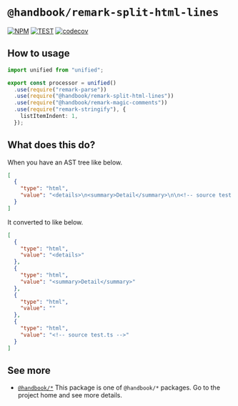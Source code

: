# `@handbook/remark-split-html-lines`

[![NPM](https://img.shields.io/npm/v/@handbook/remark-split-html-lines.svg)](https://www.npmjs.com/package/@handbook/remark-split-html-lines)
[![TEST](https://github.com/rocket-hangar/handbook/workflows/Test/badge.svg)](https://github.com/rocket-hangar/handbook/actions?query=workflow%3ATest)
[![codecov](https://codecov.io/gh/rocket-hangar/handbook/branch/master/graph/badge.svg)](https://codecov.io/gh/rocket-hangar/handbook)

## How to usage

```ts
import unified from "unified";

export const processor = unified()
  .use(require("remark-parse"))
  .use(require("@handbook/remark-split-html-lines"))
  .use(require("@handbook/remark-magic-comments"))
  .use(require("remark-stringify"), {
    listItemIndent: 1,
  });
```

## What does this do?

When you have an AST tree like below.

```json
[
  {
    "type": "html",
    "value": "<details>\n<summary>Detail</summary>\n\n<!-- source test.ts -->"
  }
]
```

It converted to like below.

```json
[
  {
    "type": "html",
    "value": "<details>"
  },
  {
    "type": "html",
    "value": "<summary>Detail</summary>"
  },
  {
    "type": "html",
    "value": ""
  },
  {
    "type": "html",
    "value": "<!-- source test.ts -->"
  }
]
```

## See more

- [`@handbook/*`](https://github.com/rocket-hangar/handbook) This package is one of `@handbook/*` packages. Go to the project home and see more details.
